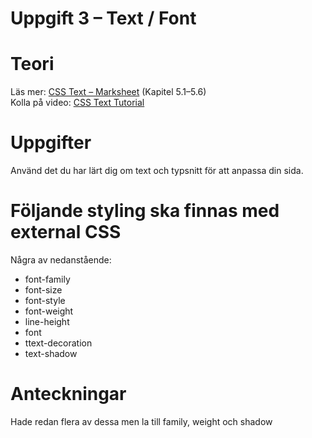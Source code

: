 # Uppgift 3 – Text / Font

# Teori
Läs mer: [CSS Text – Marksheet](https://marksheet.io/css-text.html) (Kapitel 5.1–5.6)  
Kolla på video: [CSS Text Tutorial](https://www.youtube.com/watch?v=UzURcO1MnEU)

# Uppgifter
Använd det du har lärt dig om text och typsnitt för att anpassa din sida.

# Följande styling ska finnas med external CSS
Några av nedanstående:
- font-family
- font-size
- font-style
- font-weight
- line-height
- font
- ttext-decoration
- text-shadow

# Anteckningar
Hade redan flera av dessa men la till family, weight och shadow
